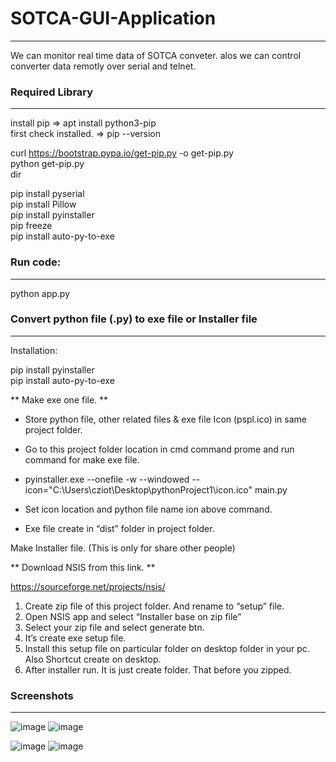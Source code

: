 # SOTCA-GUI-Application
-------------------------

We can monitor real time data of SOTCA conveter. alos we can control converter data remotly over serial and telnet. 


### Required Library  
--------------------

install pip  =>  apt install python3-pip  
first check installed. => pip --version  

curl https://bootstrap.pypa.io/get-pip.py -o get-pip.py  
python get-pip.py  
dir  


pip install pyserial  
pip install Pillow  
pip install pyinstaller  
pip freeze  
pip install auto-py-to-exe


### Run code:
-----------------------

python app.py

### Convert python file (.py) to exe file or Installer file
-----------------------
Installation:

pip install pyinstaller  
pip install auto-py-to-exe  

** Make exe one file. ** 
-	Store python file, other related files & exe file Icon (pspl.ico) in same project folder.
-	Go to this project folder location in cmd command prome and run command for make exe file.


- pyinstaller.exe --onefile -w --windowed --icon="C:\Users\cziot\Desktop\pythonProject1\icon.ico" main.py
-	Set icon location and python file name ion above command.
-	Exe file create in “dist” folder in project folder.

Make Installer file. (This is only for share other people)
 

** Download NSIS from this link. **

https://sourceforge.net/projects/nsis/

1.	Create zip file of this project folder. And rename to “setup” file.
2.	Open NSIS app and select “Installer base on zip file”
3.	Select your zip file and select generate btn.
4.	It’s create exe setup file.
5.	Install this setup file on particular folder on desktop folder in your pc. Also Shortcut create on desktop. 
6.	After installer run. It is just create folder. That before you zipped.



### Screenshots
-----------------------

![image](https://user-images.githubusercontent.com/47386222/217330537-47bed963-1e37-461b-8625-f1ad6e4426b0.png)
![image](https://user-images.githubusercontent.com/47386222/217330622-4098b194-841c-4568-8de6-5eab905169c3.png)

![image](https://user-images.githubusercontent.com/47386222/217330696-b59c846f-bd2a-4107-ba98-1ba32df9b6dd.png)
![image](https://user-images.githubusercontent.com/47386222/217330759-b8266a4e-0a8f-4565-95a3-f0fb09529c0e.png)

